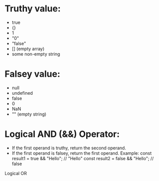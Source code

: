# Truthy value:

- true
- {}
- 1
- "0"
- "false"
- [] (empty array)
- some non-empty string

# Falsey value:

- null
- undefined
- false
- 0
- NaN
- "" (empty string)

# Logical AND (&&) Operator:

- If the first operand is truthy, return the second operand.
- If the first operand is falsey, return the first operand.
  Example:
  const result1 = true && "Hello"; // "Hello"
  const result2 = false && "Hello"; // false

Logical OR
